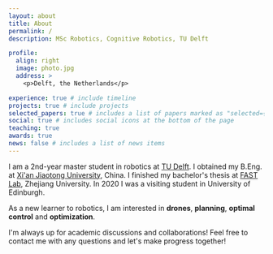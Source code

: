 ```yaml
---
layout: about
title: About
permalink: /
description: MSc Robotics, Cognitive Robotics, TU Delft

profile:
  align: right
  image: photo.jpg
  address: >
    <p>Delft, the Netherlands</p>

experience: true # include timeline
projects: true # include projects
selected_papers: true # includes a list of papers marked as "selected={true}"
social: true # includes social icons at the bottom of the page
teaching: true
awards: true
news: false # includes a list of news items
---
```


I am a 2nd-year master student in robotics at [TU Delft](https://www.tudelft.nl/onderwijs/opleidingen/masters/rb/msc-robotics/). I obtained my B.Eng. at [Xi'an Jiaotong University](http://en.xjtu.edu.cn/), China. I finished my bachelor's thesis at [FAST Lab](http://www.zju-fast.com/), Zhejiang University. In 2020 I was a visiting student in University of Edinburgh.

As a new learner to robotics, I am interested in **drones**, **planning**, **optimal control** and **optimization**.

<!-- 🔭 Now I am working on **multi-robots motion planning in dynamic environment** at Autonomous Multi-Robots Lab, TU Delft, supervised by Dr. Gang Chen and Dr. Javier Alonso-Mora. Previously I worked in **motion planning** and **event-based vision** as my bachelor thesis, supervised by Dr. Fei Gao, at [FAST Lab](http://www.zju-fast.com/), Zhejiang University. _We are sincerely doing really cool things to push the boundary of autonomous drones!_ -->

<!-- 🤔 I’m looking for PhD positions in robotics（especially in planning). -->

I'm always up for academic discussions and collaborations! Feel free to contact me with any questions and let's make progress together!

<link href='https://fonts.googleapis.com/css?family=Open+Sans:400,300,300italic,400italic,600,600italic,700,700italic' rel='stylesheet' type='text/css'>
